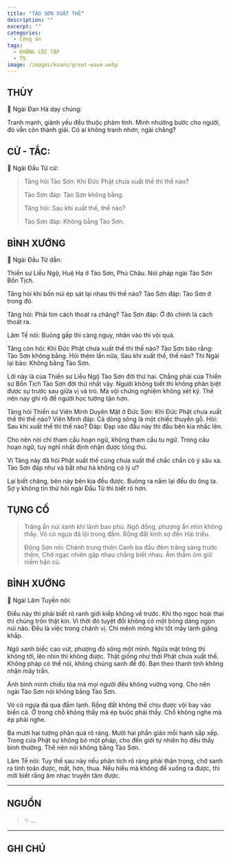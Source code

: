 ```yaml
---
title: "TÀO SƠN XUẤT THẾ"
description: ""
excerpt: ""
categories:
  - Công án
tags:
  - KHÔNG CỐC TẬP
  - TS 
image: /images/koans/great-wave.webp
---
```


## THÙY

📢 Ngài Đan Hà dạy chúng:

Tranh mạnh, giành yếu đều thuộc phàm tình. 
Mình nhường bước cho người, đó vẫn còn thành giải. 
Có ai không tranh nhơn, ngài chăng?

## CỬ - TẮC:

📢 Ngài Đầu Tử cử:

> Tăng hỏi Tào Sơn: Khi Đức Phật chưa xuất thế thì thế nào?
> 
> Tào Sơn đáp: Tào Sơn không bằng.
>
> Tăng hỏi: Sau khi xuất thế, thế nào?
> 
> Tào Sơn đáp: Không bằng Tào Sơn.

## BÌNH XƯỚNG

📢 Ngài Đầu Tử dẫn:

Thiền sư Liễu Ngộ, Huệ Hạ ở Tào Sơn, Phủ Châu. Nói pháp ngài Tào Sơn Bổn Tịch.

Tăng hỏi khi bốn núi ép sát lại nhau thì thế nào?
Tào Sơn đáp: Tào Sơn ở trong đó.

Tăng hỏi: Phải tìm cách thoát ra chăng?
Tào Sơn đáp: Ở đó chính là cách thoát ra.

Lâm Tế nói: Buông gấp thì càng nguy, nhân vào thì vội quá.

Tăng còn hỏi: Khi Đức Phật chưa xuất thế thì thế nào?
Tào Sơn bảo rằng: Tào Sơn không bằng.
Hỏi thêm lần nữa, Sau khi xuất thế, thế nào?
Thì Ngài lại bảo: Không bằng Tào Sơn.

Lời này là của Thiền sư Liễu Ngộ Tào Sơn đời thứ hai. Chẳng phải của Thiền sư Bổn Tịch Tào Sơn đời thứ nhất vậy. Người không biết thì không phân biệt được sự trước sau giữa vị và trò. Mà vội chứng nghiệm không xét kỹ. Thế nên nay ghi rõ để người học tường tận hơn.

Tăng hỏi Thiền sư Viên Minh Duyên Mật ở Đức Sơn: Khi Đức Phật chưa xuất thế thì thế nào?
Viên Minh đáp: Cả dòng sông là một chiếc thuyền gỗ.
Hỏi: Sau khi xuất thế thì thế nào?
Đáp: Đạp vào đầu này thì đầu bên kia nhấc lên.

Cho nên nói chỉ tham cầu hoạn ngữ, không tham cầu tu ngữ. Trong câu hoạn ngữ, tuy nghĩ nhất định nhận được tông thú.

Vị Tăng này đã hỏi Phật xuất thế cùng chưa xuất thế chắc chắn có ý sâu xa. Tào Sơn đáp như và bất như há không có lý ư?

Lại biết chăng, bên này bên kia đều được. Buông ra nắm lại đều do ông ta. Sợ y không tin thử hỏi ngài Đầu Tử thì biết rõ hơn.

## TỤNG CỔ

> Trăng ẩn núi xanh khí lành bao phủ.
Ngô đồng, phượng ẩn nhìn không thấy.
Vó cỏ ngựa đá lội trong đầm.
Rồng đất kinh sợ đến Hải triều.
>
> Động Sơn nói: Chánh trung thiên
Canh ba đầu đêm trăng sáng trước thềm,
Chớ ngạc nhiên gặp nhau chẳng biết nhau.
Âm thầm ôm giữ niềm hận cũ.

## BÌNH XƯỚNG

📢 Ngài Lâm Tuyền nói:

Điều này thì phải biết rõ ranh giới kiếp không về trước. Khi thọ ngọc hoài thai thì chúng trốn thật kín. Vì thời đó tuyệt đối không có một bóng dáng ngọn núi nào. Đều là việc trong chánh vị. Chỉ mênh mông khí tốt mây lành giăng khắp.

Ngô xanh biếc cao vút, phượng đỏ sông một mình. Ngửa mặt trông thì không tới, lên nhìn thì không được. Thật giống như thời Phật chưa xuất thế. Không pháp có thể nói, không chúng sanh để độ. Bạn theo thanh tịnh không nhận mảy trần.

Ánh bình minh chiếu tỏa mà mọi người đều không vướng vọng. Cho nên ngài Tào Sơn nói không bằng Tào Sơn.

Vó cỏ ngựa đá qua đầm lạnh. Rồng đất không thể chịu được vội bay vào biển cả. Ở trong chỗ không thấy mà ép buộc phải thấy. Chỗ không nghe mà ép phải nghe.

Ba mươi hai tướng phân quá rõ ràng. Mười hai phần giáo mỗi hạnh sắp xếp. Trong cửa Phật sự không bỏ một pháp, cho đến giới tự nhiên họ đều thấy bình thường. Thế nên nói không bằng Tào Sơn.

Lâm Tế nói: Tuy thế sau này nếu phân tích rõ ràng phải thận trọng, chớ sanh ra tính toán được, mất, hơn, thua. Nếu hiểu mà không để xuống ra được, thì mới biết rằng âm nhạc truyền tâm được.


<hr class="blog-rule" />

## NGUỒN

> ✨ ...

<hr class="blog-rule" />

## GHI CHÚ

[^1]: ⭐️ <a href="/masters/Shaoshan-Huanpu" target="_blank">🔗 TS </a>
